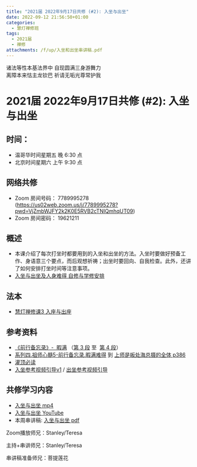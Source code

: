 ```yaml
---
title: "2021届 2022年9月17日共修 (#2): 入坐与出坐"
date: 2022-09-12 21:56:50+01:00
categories:
  - 慧灯禅修班
tags:
  - 2021届
  - 禅修
attachments: /f/up/入坐和出坐串讲稿.pdf
---
```

<!--StartFragment-->

诸法等性本基法界中 自现圆满三身游舞力\
离障本来怙主龙钦巴 祈请无垢光尊常护我

<!--EndFragment-->

<!--StartFragment-->

# 2021届 2022年9月17日共修 (#2): 入坐与出坐

<!--EndFragment-->

## 时间：

* 温哥华时间星期五 晚 6:30 点
* 北京时间星期六 上午 9:30 点

## 网络共修

* Zoom 房间号码： 7789995278 (<https://us02web.zoom.us/j/7789995278?pwd=VjZmbWJFY2k2K0E5RVB2cTNIQmhqUT09>)
* Zoom 房间密码： 19621211

## 概述

* 本课介绍了每次打坐时都要用到的入坐和出坐的方法。入坐时要做好预备工作、身语意三个要点，而后观想祈祷；出坐时要回向、自我检查。此外，还讲了如何安排打坐时间等注意事项。
* [入坐与出坐及人身难得 自修与学修安排](https://fohuifayu.com/index.php/huideng-jiangtang/chanxiuke/zen-03/8652-zen03-rzcz?title=)



## 法本

* [慧灯禅修课3 入座与出座](https://huidengchanxiu.net/books/b3/3-01)

<!--EndFragment-->

<!--StartFragment-->

## 参考资料

* [](https://huidengchanxiu.net/refs/qxbwl/qxxl4-01xm)[《前行备忘录》-  暇满](https://huidengchanxiu.net/refs/qxbwl/qxxl4-01xm) （[第 3 段](https://huidengchanxiu.net/refs/qxbwl/qxxl4-01xm#3) 至  [第 4 段](https://huidengchanxiu.net/refs/qxbwl/qxxl4-01xm#4)）
* [系列四.祖师心髓5-前行备忘录.暇满难得](https://huidengchanxiu.net/refs/xmfw/s4-zsxs5-qxbwl-xmnd) 到 [上师是皈处海总摄的全体 p386](https://huidengchanxiu.net/refs/xmfw/s4-zsxs5-qxbwl-xmnd#p386)
* [灌顶必读](https://huidengchanxiu.net/books/gd)
* [入坐参考视频引导v1](http://huidengchanxiu.net/hdv/v/%e5%85%a5%e5%9d%90v1.mp4) / [出坐参考视频引导](http://huidengchanxiu.net/hdv/v/%e5%87%ba%e5%9d%90.mp4)

## **共修学习内容**

* [入坐与出坐 mp4](http://huidengchanxiu.net/jmy/%e6%85%a7%e7%81%af%e7%a6%85%e4%bf%ae%e8%af%be/%e6%85%a7%e7%81%af%e7%a6%85%e4%bf%ae%e8%af%be%e7%ac%ac%e4%b8%89%e5%86%8c/01%20%e6%85%a7%e7%81%af%e7%a6%85%e4%bf%ae%e8%af%be1%20%e5%85%a5%e5%9d%90%e4%b8%8e%e5%87%ba%e5%9d%90.mp4)
* [入坐与出坐 YouTube](https://www.youtube.com/watch?v=hF9LRvUYpoY&list=PLQU9iXcMduTfoo8rKZhj69k-OOas8C1Of&index=5)
* 本周串讲稿: [入坐与出坐 pdf](https://www.huidengvan.com/f/up/%E5%85%A5%E5%9D%90%E5%92%8C%E5%87%BA%E5%9D%90%E4%B8%B2%E8%AE%B2%E7%A8%BF.pdf)

<!--EndFragment-->

Zoom播放师兄：Stanley/Teresa

主持+串讲师兄：Stanley/Teresa

串讲稿准备师兄：菩提莲花